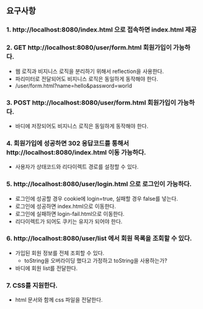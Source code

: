 ## 요구사항

### 1. http://localhost:8080/index.html 으로 접속하면 index.html 제공

### 2. GET http://localhost:8080/user/form.html 회원가입이 가능하다.

- 웹 로직과 비지니스 로직을 분리하기 위해서 reflection을 사용한다.
- 파리미터로 전달되어도 비지니스 로직은 동일하게 동작해야 한다.
- /user/form.html?name=hello&password=world

### 3. POST http://localhost:8080/user/form.html 회원가입이 가능하다.

- 바디에 저장되어도 비지니스 로직은 동일하게 동작해야 한다.

### 4. 회원가입에 성공하면 302 응답코드를 통해서 http://localhost:8080/index.html 이동 가능하다.

- 사용자가 상태코드와 리다이렉트 경로를 설정할 수 있다.

### 5. http://localhost:8080/user/login.html 으로 로그인이 가능하다.

- 로그인에 성공할 경우 cookie에 login=true, 실패할 경우 false를 넣는다.
- 로그인에 성공하면 index.html으로 이동한다.
- 로그인에 실패하면 login-fail.html으로 이동한다.
- 리다이렉트가 되어도 쿠키는 유지가 되어야 한다.

### 6. http://localhost:8080/user/list 에서 회원 목록을 조회할 수 있다.

- 가입된 회원 정보를 전체 조회할 수 있다.
  - toString을 오버라이딩 했다고 가정하고 toString을 사용하는가?
- 바디에 회원 list를 전달한다.

### 7. CSS를 지원한다.

- html 문서와 함께 css 파일을 전달한다.
